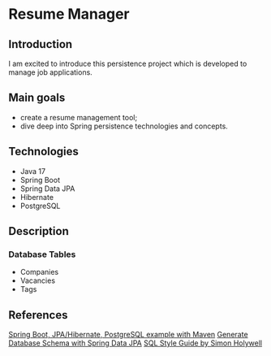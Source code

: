 # Resume Manager

## Introduction
I am excited to introduce this persistence project which is developed to manage job applications.

## Main goals
* create a resume management tool;
* dive deep into Spring persistence technologies and concepts.

## Technologies
* Java 17
* Spring Boot
* Spring Data JPA
* Hibernate
* PostgreSQL

## Description

### Database Tables
* Companies
* Vacancies
* Tags


## References
[Spring Boot, JPA/Hibernate, PostgreSQL example with Maven](https://www.bezkoder.com/spring-boot-postgresql-example/)
[Generate Database Schema with Spring Data JPA](https://www.baeldung.com/spring-data-jpa-generate-db-schema)
[SQL Style Guide by Simon Holywell](https://www.sqlstyle.guide/)

